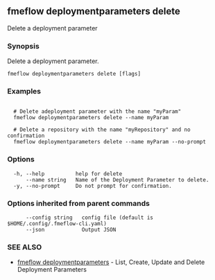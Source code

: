 ## fmeflow deploymentparameters delete

Delete a deployment parameter

### Synopsis

Delete a deployment parameter.

```
fmeflow deploymentparameters delete [flags]
```

### Examples

```

  # Delete adeployment parameter with the name "myParam"
  fmeflow deploymentparameters delete --name myParam
	
  # Delete a repository with the name "myRepository" and no confirmation
  fmeflow deploymentparameters delete --name myParam --no-prompt

```

### Options

```
  -h, --help          help for delete
      --name string   Name of the Deployment Parameter to delete.
  -y, --no-prompt     Do not prompt for confirmation.
```

### Options inherited from parent commands

```
      --config string   config file (default is $HOME/.config/.fmeflow-cli.yaml)
      --json            Output JSON
```

### SEE ALSO

* [fmeflow deploymentparameters](fmeflow_deploymentparameters.md)	 - List, Create, Update and Delete Deployment Parameters

